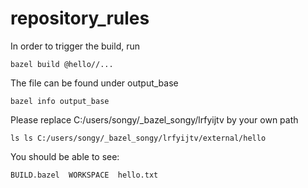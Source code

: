 # repository_rules

In order to trigger the build, run
```
bazel build @hello//...
```

The file can be found under output_base
```
bazel info output_base
```

Please replace C:/users/songy/_bazel_songy/lrfyijtv by your own path
```
ls ls C:/users/songy/_bazel_songy/lrfyijtv/external/hello
```

You should be able to see:
```
BUILD.bazel  WORKSPACE  hello.txt
```


